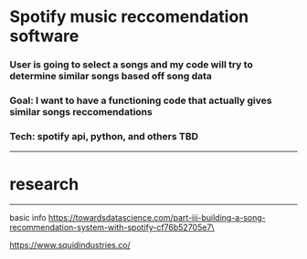 # Spotify music reccomendation software
### User is going to select a songs and my code will try to determine similar songs based off song data 
### Goal: I want to have a functioning code that actually gives similar songs reccomendations 
### Tech: spotify api, python, and others TBD

___
# research 
___





basic info
https://towardsdatascience.com/part-iii-building-a-song-recommendation-system-with-spotify-cf76b52705e7\


https://www.squidindustries.co/
